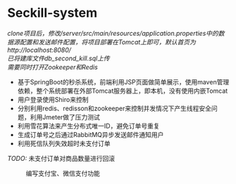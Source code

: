 # Seckill-system
*clone项目后，修改/server/src/main/resources/application.properties中的数据源配置和发送邮件配置，将项目部署在Tomcat上即可，默认首页为http://localhost:8080/  
已将建库文件db_second_kill.sql上传  
需要同时打开Zookeeper和Redis*
+ 基于SpringBoot的秒杀系统，前端利用JSP页面做简单展示，使用maven管理依赖，整个系统部署在外部Tomcat服务器上，即本机，没有使用内嵌Tomcat
+ 用户登录使用Shiro来控制
+ 分别利用redis、redisson和zookeeper来控制并发情况下产生线程安全问题，利用Jmeter做了压力测试
+ 利用雪花算法来产生分布式唯一ID，避免订单号重复
+ 生成订单号之后通过RabbitMQ异步发送邮件通知用户
+ 利用死信队列失效超时未支付订单

*TODO:* 未支付订单对商品数量进行回滚

&emsp;&emsp;&ensp;&ensp;编写支付宝、微信支付功能

